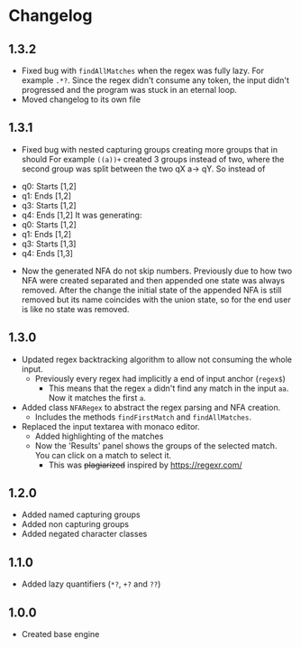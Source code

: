 
# Changelog
## 1.3.2 
* Fixed bug with `findAllMatches` when the regex was fully lazy. For example `.*?`.
    Since the regex didn't consume any token, the input didn't progressed and the program was stuck in an eternal loop.
* Moved changelog to its own file
## 1.3.1
* Fixed bug with nested capturing groups creating more groups that in should
For example `((a))+` created 3 groups instead of two, where the second group was split between the two qX a-> qY.
So instead of
- q0: Starts [1,2]
- q1: Ends [1,2]
- q3: Starts  [1,2]
- q4: Ends [1,2]
It was generating: 
- q0: Starts [1,2]
- q1: Ends [1,2]
- q3: Starts  [1,3]
- q4: Ends [1,3]
* Now the generated NFA do not skip numbers. Previously due to how two NFA were created separated and then appended one state was always removed.
  After the change the initial state of the appended NFA is still removed but its name coincides with the union state, so for the end user 
  is like no state was removed.
## 1.3.0
* Updated regex backtracking algorithm to allow not consuming the whole input.
    * Previously every regex had implicitly a end of input anchor (`regex$`)
        * This means that the regex `a` didn't find any match in the input `aa`. Now it matches the first `a`.
* Added class `NFARegex` to abstract the regex parsing and NFA creation.
    * Includes the methods `findFirstMatch` and `findAllMatches`.
* Replaced the input textarea with monaco editor. 
    * Added highlighting of the matches
    * Now the 'Results' panel shows the groups of the selected match. You can click on a match to select it.
        * This was ~~plagiarized~~ inspired by https://regexr.com/
## 1.2.0
* Added named capturing groups
* Added non capturing groups
* Added negated character classes
## 1.1.0
* Added lazy quantifiers (`*?`, `+?` and `??`)

## 1.0.0
* Created base engine
